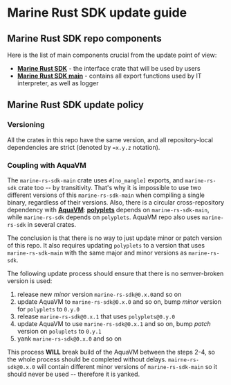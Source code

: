 # Marine Rust SDK update guide

## Marine Rust SDK repo components

Here is the list of main components crucial from the update point of view:

* [**Marine Rust SDK**](./) - the interface crate that will be used by users
* [**Marine Rust SDK main**](./crates/main) - contains all export functions used by IT interpreter, as well as logger

## Marine Rust SDK update policy

### Versioning
All the crates in this repo have the same version, and all repository-local dependencies are strict (denoted by `=x.y.z` notation). 

### Coupling with AquaVM

The `marine-rs-sdk-main` crate uses `#[no_mangle]` exports, and `marine-rs-sdk` crate too -- by transitivity. That's why it is impossible to use two different versions of this `marine-rs-sdk-main` when compiling a single binary, regardless of their versions. Also, there is a circular cross-repository dependency with [**AquaVM**](https://github.com/fluencelabs/aquavm):
[**polyplets**](https://github.com/fluencelabs/aquavm/tree/master/crates/air-lib/polyplets) depends on `marine-rs-sdk-main`, while `marine-rs-sdk` depends on `polyplets`. AquaVM repo also uses `marine-rs-sdk` in several crates.

The conclusion is that there is no way to just update minor or patch version of this repo. It also requires updating `polyplets` to a version that uses `marine-rs-sdk-main` with the same major and minor versions as `marine-rs-sdk`.

The following update process should ensure that there is no semver-broken version is used:
1. release new *minor* version `marine-rs-sdk@0.x.0`and so on
2. update AquaVM to `marine-rs-sdk@0.x.0` and so on, bump *minor* version for `polyplets` to `0.y.0`
3. release `marine-rs-sdk@0.x.1` that uses `polyplets@0.y.0`
4. update AquaVM to use `marine-rs-sdk@0.x.1` and so on, bump *patch* version on `poluplets` to `0.y.1`
5. yank `marine-rs-sdk@0.x.0` and so on

This process **WILL** break build of the AquaVM between the steps 2-4, so the whole process should be completed without delays. `mairne-rs-sdk@0.x.0` will contain different minor versions of `marine-rs-sdk-main` so it should never be used -- therefore it is yanked.

